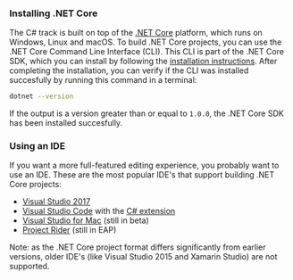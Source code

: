 ### Installing .NET Core

The C# track is built on top of the [.NET Core](https://www.microsoft.com/net/core/platform) platform, which runs on Windows, Linux and macOS. To build .NET Core projects, you can use the .NET Core Command Line Interface (CLI). This CLI is part of the .NET Core SDK, which you can install by following the [installation instructions](https://www.microsoft.com/net/download/core). After completing the installation, you can verify if the CLI was installed succesfully by running this command in a terminal:

```bash
dotnet --version
```

If the output is a version greater than or equal to `1.0.0`, the .NET Core SDK has been installed succesfully.

### Using an IDE

If you want a more full-featured editing experience, you probably want to use an IDE. These are the most popular IDE's that support building .NET Core projects:

* [Visual Studio 2017](https://www.visualstudio.com/downloads/)
* [Visual Studio Code](https://code.visualstudio.com/download) with the [C# extension](https://marketplace.visualstudio.com/items?itemName=ms-vscode.csharp)
* [Visual Studio for Mac](https://www.visualstudio.com/vs/visual-studio-mac/) (still in beta)
* [Project Rider](https://www.jetbrains.com/rider/download/) (still in EAP)

Note: as the .NET Core project format differs significantly from earlier versions, older IDE's (like Visual Studio 2015 and Xamarin Studio) are not supported.
